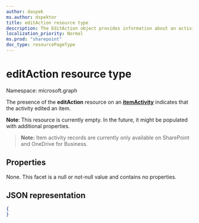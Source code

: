 ```yaml
---
author: daspek
ms.author: dspektor
title: editAction resource type
description: The EditAction object provides information about an activity that edited an item.
localization_priority: Normal
ms.prod: "sharepoint"
doc_type: resourcePageType
---
```

# editAction resource type

Namespace: microsoft.graph

The presence of the **editAction** resource on an [**itemActivity**][activity] indicates that the activity edited an item.

**Note**: This resource is currently empty. In the future, it might be populated with additional properties.

>**Note:** Item activity records are currently only available on SharePoint and OneDrive for Business.

[activity]: itemactivity.md

## Properties

None. This facet is a null or not-null value and contains no properties.

## JSON representation

<!-- {
  "blockType": "resource",
  "optionalProperties": [ ],
  "@type": "microsoft.graph.editAction"
}-->

```json
{
}
```

<!--
{
  "type": "#page.annotation",
  "description": "The editAction object provides information about an activity that edited an item.",
  "keywords": "activities,activity,action,edit,modify",
  "section": "documentation",
  "tocPath": "Resources/editAction",
  "suppressions": []
}
-->

